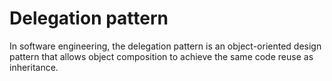 # Delegation pattern
In software engineering, the delegation pattern is an object-oriented design pattern that allows object composition to achieve the same code reuse as inheritance.
